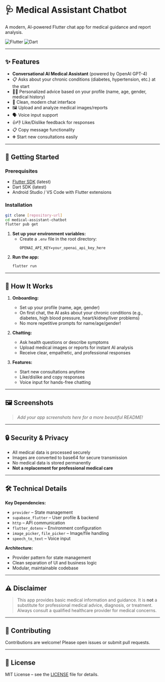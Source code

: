 # 🩺 Medical Assistant Chatbot

A modern, AI-powered Flutter chat app for medical guidance and report analysis.

![Flutter](https://img.shields.io/badge/Flutter-02569B?style=for-the-badge&logo=flutter&logoColor=white)
![Dart](https://img.shields.io/badge/Dart-0175C2?style=for-the-badge&logo=dart&logoColor=white)

---

## ✨ Features

- **Conversational AI Medical Assistant** (powered by OpenAI GPT-4)
- 📋 Asks about your chronic conditions (diabetes, hypertension, etc.) at the start
- 🧑‍⚕️ Personalized advice based on your profile (name, age, gender, medical history)
- 💬 Clean, modern chat interface
- 🖼️ Upload and analyze medical images/reports
- 🗣️ Voice input support
- 👍👎 Like/Dislike feedback for responses
- 📋 Copy message functionality
- ➕ Start new consultations easily

---

## 🚀 Getting Started

### Prerequisites
- [Flutter SDK](https://flutter.dev/docs/get-started/install) (latest)
- Dart SDK (latest)
- Android Studio / VS Code with Flutter extensions

### Installation

```bash
git clone [repository-url]
cd medical-assistant-chatbot
flutter pub get
```

1. **Set up your environment variables:**
   - Create a `.env` file in the root directory:
     ```
     OPENAI_API_KEY=your_openai_api_key_here
     ```
2. **Run the app:**
   ```bash
   flutter run
   ```

---

## 🏥 How It Works

1. **Onboarding:**
   - Set up your profile (name, age, gender)
   - On first chat, the AI asks about your chronic conditions (e.g., diabetes, high blood pressure, heart/kidney/liver problems)
   - No more repetitive prompts for name/age/gender!

2. **Chatting:**
   - Ask health questions or describe symptoms
   - Upload medical images or reports for instant AI analysis
   - Receive clear, empathetic, and professional responses

3. **Features:**
   - Start new consultations anytime
   - Like/dislike and copy responses
   - Voice input for hands-free chatting

---

## 🖼️ Screenshots

> _Add your app screenshots here for a more beautiful README!_

---

## 🔒 Security & Privacy
- All medical data is processed securely
- Images are converted to base64 for secure transmission
- No medical data is stored permanently
- **Not a replacement for professional medical care**

---

## 🛠️ Technical Details

**Key Dependencies:**
- `provider` – State management
- `supabase_flutter` – User profile & backend
- `http` – API communication
- `flutter_dotenv` – Environment configuration
- `image_picker`, `file_picker` – Image/file handling
- `speech_to_text` – Voice input

**Architecture:**
- Provider pattern for state management
- Clean separation of UI and business logic
- Modular, maintainable codebase

---

## ⚠️ Disclaimer

> This app provides basic medical information and guidance. It is **not** a substitute for professional medical advice, diagnosis, or treatment. Always consult a qualified healthcare provider for medical concerns.

---

## 🤝 Contributing

Contributions are welcome! Please open issues or submit pull requests.

---

## 📄 License

MIT License – see the [LICENSE](LICENSE) file for details.


